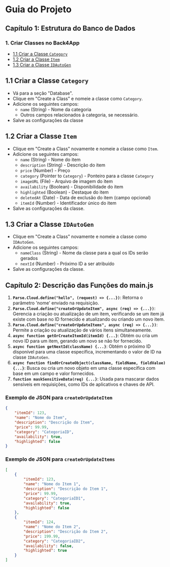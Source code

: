 # Guia do Projeto

## Capítulo 1: Estrutura do Banco de Dados

### 1. Criar Classes no Back4App
   - [1.1 Criar a Classe `Category`](#11-criar-a-classe-category)
   - [1.2 Criar a Classe `Item`](#12-criar-a-classe-item)
   - [1.3 Criar a Classe `IDAutoGen`](#13-criar-a-classe-idautogen)
 
## 1.1 Criar a Classe `Category`
   - Vá para a seção "Database".
   - Clique em "Create a Class" e nomeie a classe como `Category`.
   - Adicione os seguintes campos:
     - `name` (String) - Nome da categoria
     - Outros campos relacionados à categoria, se necessário.
   - Salve as configurações da classe

## 1.2 Criar a Classe `Item`
   - Clique em "Create a Class" novamente e nomeie a classe como `Item`.
   - Adicione os seguintes campos:
     - `name` (String) - Nome do item
     - `description` (String) - Descrição do item
     - `price` (Number) - Preço
     - `category` (Pointer to `Category`) - Ponteiro para a classe `Category`
     - `imageURL` (File) - Arquivo de imagem do item
     - `availability` (Boolean) - Disponibilidade do item
     - `highlighted` (Boolean) - Destaque do item
     - `deletedAt` (Date) - Data de exclusão do item (campo opcional)
     - `itemId` (Number) - Identificador único do item
   - Salve as configurações da classe.

## 1.3 Criar a Classe `IDAutoGen`
   - Clique em "Create a Class" novamente e nomeie a classe como `IDAutoGen`.
   - Adicione os seguintes campos:
     - `nameClass` (String) - Nome da classe para a qual os IDs serão gerados
     - `nextId` (Number) - Próximo ID a ser atribuído
   - Salve as configurações da classe.

## Capítulo 2: Descrição das Funções do main.js

1. **`Parse.Cloud.define("hello", (request) => {...})`**: Retorna o parâmetro 'nome' enviado na requisição.
2. **`Parse.Cloud.define("createOrUpdateItem", async (req) => {...})`**: Gerencia a criação ou atualização de um item, verificando se um item já existe com base no ID fornecido e atualizando ou criando um novo item.
3. **`Parse.Cloud.define("createOrUpdateItems", async (req) => {...})`**: Permite a criação ou atualização de vários itens simultaneamente.
4. **`async function getOrCreateItemId(itemId) {...}`**: Obtém ou cria um novo ID para um item, gerando um novo se não for fornecido.
5. **`async function getNextId(className) {...}`**: Obtém o próximo ID disponível para uma classe específica, incrementando o valor de ID na classe `IDAutoGen`.
6. **`async function findOrCreateObject(className, fieldName, fieldValue) {...}`**: Busca ou cria um novo objeto em uma classe específica com base em um campo e valor fornecidos.
7. **`function maskSensitiveData(req) {...}`**: Usada para mascarar dados sensíveis em requisições, como IDs de aplicativos e chaves de API.

### Exemplo de JSON para `createOrUpdateItem`
```json
{
    "itemId": 123,
    "name": "Nome do Item",
    "description": "Descrição do Item",
    "price": 99.99,
    "category": "CategoriaID",
    "availability": true,
    "highlighted": false
}
```

### Exemplo de JSON para `createOrUpdateItems`
```json
[
    {
        "itemId": 123,
        "name": "Nome do Item 1",
        "description": "Descrição do Item 1",
        "price": 99.99,
        "category": "CategoriaID1",
        "availability": true,
        "highlighted": false
    },
    {
        "itemId": 124,
        "name": "Nome do Item 2",
        "description": "Descrição do Item 2",
        "price": 199.99,
        "category": "CategoriaID2",
        "availability": false,
        "highlighted": true
    }
]
```
